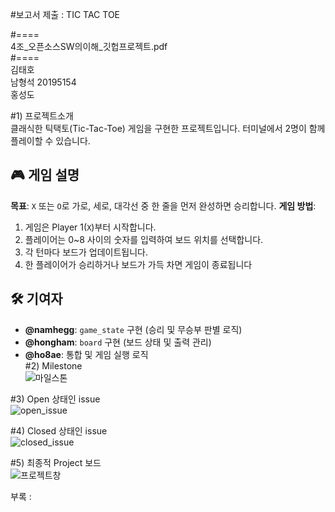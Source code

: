 #보고서 제출 : TIC TAC TOE

#====  
4조_오픈소스SW의이해_깃헙프로젝트.pdf  
#====    
김태호  
남형석 20195154  
홍성도  

#1) 프로젝트소개    
클래식한 틱택토(Tic-Tac-Toe) 게임을 구현한 프로젝트입니다. 터미널에서 2명이 함께 플레이할 수 있습니다.  
## 🎮 게임 설명  
**목표**: `X` 또는 `O`로 가로, 세로, 대각선 중 한 줄을 먼저 완성하면 승리합니다.
**게임 방법**:
 1. 게임은 Player 1(`X`)부터 시작합니다.  
 2. 플레이어는 0~8 사이의 숫자를 입력하여 보드 위치를 선택합니다.  
 3. 각 턴마다 보드가 업데이트됩니다.  
 4. 한 플레이어가 승리하거나 보드가 가득 차면 게임이 종료됩니다  
## 🛠️ 기여자
- **@namhegg**: `game_state` 구현 (승리 및 무승부 판별 로직)
- **@hongham**: `board` 구현 (보드 상태 및 출력 관리)
- **@ho8ae**: 통합 및 게임 실행 로직  
#2) Milestone  
![마일스톤](https://github.com/user-attachments/assets/840dea96-6b6e-4adf-9e89-298230d1deba)

#3) Open 상태인 issue  
![open_issue](https://github.com/user-attachments/assets/ceae77ca-7f71-495d-9c61-8c08b9469e4d)

#4) Closed 상태인 issue  
![closed_issue](https://github.com/user-attachments/assets/ee77926d-38f9-494a-84dd-156297cf2a18)

#5) 최종적 Project 보드  
![프로젝트창](https://github.com/user-attachments/assets/5742396c-295b-4bd6-a8ca-e7935fcd1971)

부록 : 
